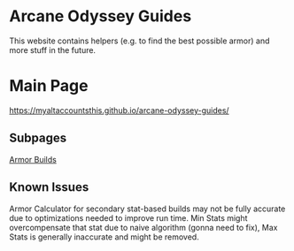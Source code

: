 # Arcane Odyssey Guides
This website contains helpers (e.g. to find the best possible armor) and more stuff in the future.

# Main Page
https://myaltaccountsthis.github.io/arcane-odyssey-guides/

## Subpages
[Armor Builds](https://sieepyz.github.io/arcane-odyssey-guides/armor)

## Known Issues
Armor Calculator for secondary stat-based builds may not be fully accurate due to optimizations needed to improve run time.
Min Stats might overcompensate that stat due to naive algorithm (gonna need to fix), Max Stats is generally inaccurate and might be removed.
